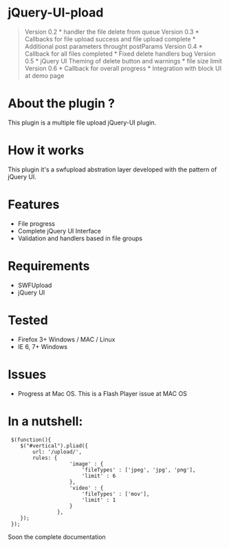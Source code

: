 # jQuery-UI-pload
> Version 0.2
	* handler the file delete from queue
> Version 0.3
    * Callbacks for file upload success and file upload complete
    * Additional post parameters throught postParams
> Version 0.4
    * Callback for all files completed
    * Fixed delete handlers bug
> Version 0.5
    * jQuery UI Theming of delete button and warnings
	* file size limit
> Version 0.6
    * Callback for overall progress
    * Integration with block UI at demo page	

# About the plugin ?

This plugin is a multiple file upload jQuery-UI plugin. 

# How it works

This plugin it's a swfupload abstration layer developed with the pattern of jQuery UI.

# Features

* File progress
* Complete jQuery UI Interface
* Validation and handlers based in file groups


# Requirements

* SWFUpload
* jQuery UI

# Tested

* Firefox 3+ Windows / MAC / Linux
* IE 6, 7+ Windows

# Issues

* Progress at Mac OS. This is a Flash Player issue at MAC OS


# In a nutshell:
     $(function(){
        $("#vertical").pliad({
			url: '/upload/',
			rules: {
						'image' : {
							'fileTypes' : ['jpeg', 'jpg', 'png'],
							'limit' : 6
						},
						'video' : {
							'fileTypes' : ['mov'],
							'limit' : 1
						}
					},
		});
     });

Soon the complete documentation